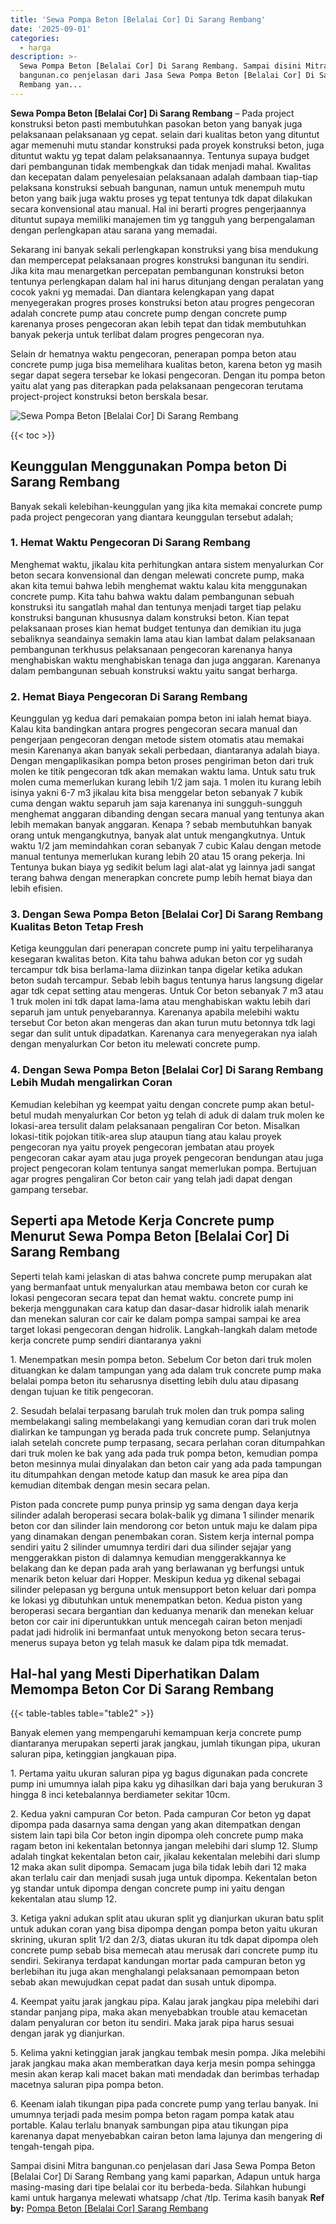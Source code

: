 ```yaml
---
title: 'Sewa Pompa Beton [Belalai Cor] Di Sarang Rembang'
date: '2025-09-01'
categories:
  - harga
description: >-
  Sewa Pompa Beton [Belalai Cor] Di Sarang Rembang. Sampai disini Mitra
  bangunan.co penjelasan dari Jasa Sewa Pompa Beton [Belalai Cor] Di Sarang
  Rembang yan...
---
```


**Sewa Pompa Beton \[Belalai Cor\] Di Sarang Rembang** – Pada project konstruksi beton pasti membutuhkan pasokan beton yang banyak juga pelaksanaan pelaksanaan yg cepat. selain dari kualitas beton yang dituntut agar memenuhi mutu standar konstruksi pada proyek konstruksi beton, juga dituntut waktu yg tepat dalam pelaksanaannya. Tentunya supaya budget dari pembangunan tidak membengkak dan tidak menjadi mahal. Kwalitas dan kecepatan dalam penyelesaian pelaksanaan adalah dambaan tiap-tiap pelaksana konstruksi sebuah bangunan, namun untuk menempuh mutu beton yang baik juga waktu proses yg tepat tentunya tdk dapat dilakukan secara konvensional atau manual. Hal ini berarti progres pengerjaannya dituntut supaya memiliki manajemen tim yg tangguh yang berpengalaman dengan perlengkapan atau sarana yang memadai.

Sekarang ini banyak sekali perlengkapan konstruksi yang bisa mendukung dan mempercepat pelaksanaan progres konstruksi bangunan itu sendiri. Jika kita mau menargetkan percepatan pembangunan konstruksi beton tentunya perlengkapan dalam hal ini harus ditunjang dengan peralatan yang cocok yakni yg memadai. Dan diantara kelengkapan yang dapat menyegerakan progres proses konstruksi beton atau progres pengecoran adalah concrete pump atau concrete pump dengan concrete pump karenanya proses pengecoran akan lebih tepat dan tidak membutuhkan banyak pekerja untuk terlibat dalam progres pengecoran nya.

Selain dr hematnya waktu pengecoran, penerapan pompa beton atau concrete pump juga bisa memelihara kualitas beton, karena beton yg masih segar dapat segera tersebar ke lokasi pengecoran. Dengan itu pompa beton yaitu alat yang pas diterapkan pada pelaksanaan pengecoran terutama project-project konstruksi beton berskala besar.

![Sewa Pompa Beton [Belalai Cor] Di Sarang Rembang](/images/sewa-concrete-pump-28.png)

{{< toc >}}

## Keunggulan Menggunakan Pompa beton Di Sarang Rembang

Banyak sekali kelebihan-keunggulan yang jika kita memakai concrete pump pada project pengecoran yang diantara keunggulan tersebut adalah;

### 1\. Hemat Waktu Pengecoran Di Sarang Rembang

Menghemat waktu, jikalau kita perhitungkan antara sistem menyalurkan Cor beton secara konvensional dan dengan melewati concrete pump, maka akan kita temui bahwa lebih menghemat waktu kalau kita menggunakan concrete pump. Kita tahu bahwa waktu dalam pembangunan sebuah konstruksi itu sangatlah mahal dan tentunya menjadi target tiap pelaku konstruksi bangunan khususnya dalam konstruksi beton. Kian tepat pelaksanaan proses kian hemat budget tentunya dan demikian itu juga sebaliknya seandainya semakin lama atau kian lambat dalam pelaksanaan pembangunan terkhusus pelaksanaan pengecoran karenanya hanya menghabiskan waktu menghabiskan tenaga dan juga anggaran. Karenanya dalam pembangunan sebuah konstruksi waktu yaitu sangat berharga.

### 2\. Hemat Biaya Pengecoran Di Sarang Rembang

Keunggulan yg kedua dari pemakaian pompa beton ini ialah hemat biaya. Kalau kita bandingkan antara progres pengecoran secara manual dan pengerjaan pengecoran dengan metode sistem otomatis atau memakai mesin Karenanya akan banyak sekali perbedaan, diantaranya adalah biaya. Dengan mengaplikasikan pompa beton proses pengiriman beton dari truk molen ke titik pengecoran tdk akan memakan waktu lama. Untuk satu truk molen cuma memerlukan kurang lebih 1/2 jam saja. 1 molen itu kurang lebih isinya yakni 6-7 m3 jikalau kita bisa menggelar beton sebanyak 7 kubik cuma dengan waktu separuh jam saja karenanya ini sungguh-sungguh menghemat anggaran dibanding dengan secara manual yang tentunya akan lebih memakan banyak anggaran. Kenapa ? sebab membutuhkan banyak orang untuk mengangkutnya, banyak alat untuk mengangkutnya. Untuk waktu 1/2 jam memindahkan coran sebanyak 7 cubic Kalau dengan metode manual tentunya memerlukan kurang lebih 20 atau 15 orang pekerja. Ini Tentunya bukan biaya yg sedikit belum lagi alat-alat yg lainnya jadi sangat terang bahwa dengan menerapkan concrete pump lebih hemat biaya dan lebih efisien.

### 3\. Dengan Sewa Pompa Beton \[Belalai Cor\] Di Sarang Rembang Kualitas Beton Tetap Fresh

Ketiga keunggulan dari penerapan concrete pump ini yaitu terpeliharanya kesegaran kwalitas beton. Kita tahu bahwa adukan beton cor yg sudah tercampur tdk bisa berlama-lama diizinkan tanpa digelar ketika adukan beton sudah tercampur. Sebab lebih bagus tentunya harus langsung digelar agar tdk cepat setting atau mengeras. Untuk Cor beton sebanyak 7 m3 atau 1 truk molen ini tdk dapat lama-lama atau menghabiskan waktu lebih dari separuh jam untuk penyebarannya. Karenanya apabila melebihi waktu tersebut Cor beton akan mengeras dan akan turun mutu betonnya tdk lagi segar dan sulit untuk dipadatkan. Karenanya cara menyegerakan nya ialah dengan menyalurkan Cor beton itu melewati concrete pump.

### 4\. Dengan Sewa Pompa Beton \[Belalai Cor\] Di Sarang Rembang Lebih Mudah mengalirkan Coran

Kemudian kelebihan yg keempat yaitu dengan concrete pump akan betul-betul mudah menyalurkan Cor beton yg telah di aduk di dalam truk molen ke lokasi-area tersulit dalam pelaksanaan pengaliran Cor beton. Misalkan lokasi-titik pojokan titik-area slup ataupun tiang atau kalau proyek pengecoran nya yaitu proyek pengecoran jembatan atau proyek pengecoran cakar ayam atau juga proyek pengecoran bendungan atau juga project pengecoran kolam tentunya sangat memerlukan pompa. Bertujuan agar progres pengaliran Cor beton cair yang telah jadi dapat dengan gampang tersebar.

## Seperti apa Metode Kerja Concrete pump Menurut Sewa Pompa Beton \[Belalai Cor\] Di Sarang Rembang

Seperti telah kami jelaskan di atas bahwa concrete pump merupakan alat yang bermanfaat untuk menyalurkan atau membawa beton cor curah ke lokasi pengecoran secara tepat dan hemat waktu. concrete pump ini bekerja menggunakan cara katup dan dasar-dasar hidrolik ialah menarik dan menekan saluran cor cair ke dalam pompa sampai sampai ke area target lokasi pengecoran dengan hidrolik. Langkah-langkah dalam metode kerja concrete pump sendiri diantaranya yakni

1\. Menempatkan mesin pompa beton. Sebelum Cor beton dari truk molen dituangkan ke dalam tampungan yang ada dalam truk concrete pump maka belalai pompa beton itu seharusnya disetting lebih dulu atau dipasang dengan tujuan ke titik pengecoran.

2\. Sesudah belalai terpasang barulah truk molen dan truk pompa saling membelakangi saling membelakangi yang kemudian coran dari truk molen dialirkan ke tampungan yg berada pada truk concrete pump. Selanjutnya ialah setelah concrete pump terpasang, secara perlahan coran ditumpahkan dari truk molen ke bak yang ada pada truk pompa beton, kemudian pompa beton mesinnya mulai dinyalakan dan beton cair yang ada pada tampungan itu ditumpahkan dengan metode katup dan masuk ke area pipa dan kemudian ditembak dengan mesin secara pelan.

Piston pada concrete pump punya prinsip yg sama dengan daya kerja silinder adalah beroperasi secara bolak-balik yg dimana 1 silinder menarik beton cor dan silinder lain mendorong cor beton untuk maju ke dalam pipa yang dinamakan dengan penembakan coran. Sistem kerja internal pompa sendiri yaitu 2 silinder umumnya terdiri dari dua silinder sejajar yang menggerakkan piston di dalamnya kemudian menggerakkannya ke belakang dan ke depan pada arah yang berlawanan yg berfungsi untuk menarik beton keluar dari Hopper. Meskipun kedua yg dikenal sebagai silinder pelepasan yg berguna untuk mensupport beton keluar dari pompa ke lokasi yg dibutuhkan untuk menempatkan beton. Kedua piston yang beroperasi secara bergantian dan keduanya menarik dan menekan keluar beton cor cair ini diperuntukkan untuk mencegah cairan beton menjadi padat jadi hidrolik ini bermanfaat untuk menyokong beton secara terus-menerus supaya beton yg telah masuk ke dalam pipa tdk memadat.

## Hal-hal yang Mesti Diperhatikan Dalam Memompa Beton Cor Di Sarang Rembang

{{< table-tables table="table2" >}}

Banyak elemen yang mempengaruhi kemampuan kerja concrete pump diantaranya merupakan seperti jarak jangkau, jumlah tikungan pipa, ukuran saluran pipa, ketinggian jangkauan pipa.

1\. Pertama yaitu ukuran saluran pipa yg bagus digunakan pada concrete pump ini umumnya ialah pipa kaku yg dihasilkan dari baja yang berukuran 3 hingga 8 inci ketebalannya berdiameter sekitar 10cm.

2\. Kedua yakni campuran Cor beton. Pada campuran Cor beton yg dapat dipompa pada dasarnya sama dengan yang akan ditempatkan dengan sistem lain tapi bila Cor beton ingin dipompa oleh concrete pump maka ragam beton ini kekentalan betonnya jangan melebihi dari slump 12. Slump adalah tingkat kekentalan beton cair, jikalau kekentalan melebihi dari slump 12 maka akan sulit dipompa. Semacam juga bila tidak lebih dari 12 maka akan terlalu cair dan menjadi susah juga untuk dipompa. Kekentalan beton yg standar untuk dipompa dengan concrete pump ini yaitu dengan kekentalan atau slump 12.

3\. Ketiga yakni adukan split atau ukuran split yg dianjurkan ukuran batu split untuk adukan coran yang bisa dipompa dengan pompa beton yaitu ukuran skrining, ukuran split 1/2 dan 2/3, diatas ukuran itu tdk dapat dipompa oleh concrete pump sebab bisa memecah atau merusak dari concrete pump itu sendiri. Sekiranya terdapat kandungan mortar pada campuran beton yg berlebihan itu juga akan menghalangi pelaksanaan pemompaan beton sebab akan mewujudkan cepat padat dan susah untuk dipompa.

4\. Keempat yaitu jarak jangkau pipa. Kalau jarak jangkau pipa melebihi dari standar panjang pipa, maka akan menyebabkan trouble atau kemacetan dalam penyaluran cor beton itu sendiri. Maka jarak pipa harus sesuai dengan jarak yg dianjurkan.

5\. Kelima yakni ketinggian jarak jangkau tembak mesin pompa. Jika melebihi jarak jangkau maka akan memberatkan daya kerja mesin pompa sehingga mesin akan kerap kali macet bakan mati mendadak dan berimbas terhadap macetnya saluran pipa pompa beton.

6\. Keenam ialah tikungan pipa pada concrete pump yang terlau banyak. Ini umumnya terjadi pada mesim pompa beton ragam pompa katak atau portable. Kalau terlalu bnanyak sambungan pipa atau tikungan pipa karenanya dapat menyebabkan cairan beton lama lajunya dan mengering di tengah-tengah pipa.

Sampai disini Mitra bangunan.co penjelasan dari Jasa Sewa Pompa Beton \[Belalai Cor\] Di Sarang Rembang yang kami paparkan, Adapun untuk harga masing-masing dari tipe belalai cor itu berbeda-beda. Silahkan hubungi kami untuk harganya melewati whatsapp /chat /tlp. Terima kasih banyak
**Ref by:** [Pompa Beton [Belalai Cor] Sarang Rembang](https://id.wikipedia.org/wiki/Pompa)
